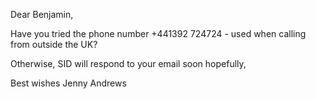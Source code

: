 Dear Benjamin,

Have you tried the phone number +441392 724724 - used when calling from outside the UK?

Otherwise, SID will respond to your email soon hopefully,

Best wishes
Jenny Andrews
